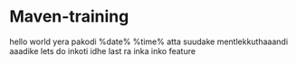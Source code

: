 # Maven-training
hello world yera pakodi
%date% %time%
atta suudake mentlekkuthaaandi aaadike
lets do inkoti
idhe last ra  inka
inko feature
